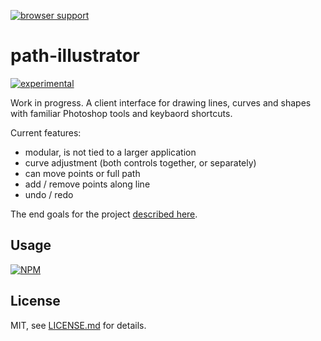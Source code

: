 [![browser support](https://ci.testling.com/mattdesl/path-illustrator.png)](https://ci.testling.com/mattdesl/path-illustrator)

# path-illustrator

[![experimental](http://badges.github.io/stability-badges/dist/experimental.svg)](http://github.com/badges/stability-badges)

Work in progress. A client interface for drawing lines, curves and shapes with familiar Photoshop tools and keybaord shortcuts.

Current features:

- modular, is not tied to a larger application
- curve adjustment (both controls together, or separately)
- can move points or full path
- add / remove points along line
- undo / redo

The end goals for the project [described here](https://github.com/mattdesl/path-illustrator-client).

## Usage

[![NPM](https://nodei.co/npm/path-illustrator.png)](https://nodei.co/npm/path-illustrator/)

## License

MIT, see [LICENSE.md](http://github.com/mattdesl/path-illustrator/blob/master/LICENSE.md) for details.
